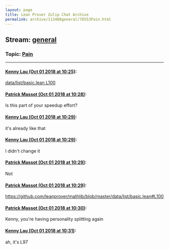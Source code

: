 ```yaml
---
layout: page
title: Lean Prover Zulip Chat Archive 
permalink: archive/113488general/76553Pain.html
---
```


## Stream: [general](index.html)
### Topic: [Pain](76553Pain.html)

---

#### [Kenny Lau (Oct 01 2018 at 10:25)](https://leanprover.zulipchat.com/#narrow/stream/113488-general/topic/Pain/near/134957058):
[data/list/basic.lean L100](/user_uploads/3121/b5q41_dkHfhi6FwnfcAFJqYr/2018-10-01.png)

#### [Patrick Massot (Oct 01 2018 at 10:28)](https://leanprover.zulipchat.com/#narrow/stream/113488-general/topic/Pain/near/134957166):
Is this part of your speedup effort?

#### [Kenny Lau (Oct 01 2018 at 10:29)](https://leanprover.zulipchat.com/#narrow/stream/113488-general/topic/Pain/near/134957176):
it's already like that

#### [Kenny Lau (Oct 01 2018 at 10:29)](https://leanprover.zulipchat.com/#narrow/stream/113488-general/topic/Pain/near/134957177):
I didn't change it

#### [Patrick Massot (Oct 01 2018 at 10:29)](https://leanprover.zulipchat.com/#narrow/stream/113488-general/topic/Pain/near/134957185):
Not

#### [Patrick Massot (Oct 01 2018 at 10:29)](https://leanprover.zulipchat.com/#narrow/stream/113488-general/topic/Pain/near/134957187):
https://github.com/leanprover/mathlib/blob/master/data/list/basic.lean#L100

#### [Patrick Massot (Oct 01 2018 at 10:30)](https://leanprover.zulipchat.com/#narrow/stream/113488-general/topic/Pain/near/134957249):
Kenny, you're having personality splitting again

#### [Kenny Lau (Oct 01 2018 at 10:31)](https://leanprover.zulipchat.com/#narrow/stream/113488-general/topic/Pain/near/134957293):
ah, it's L97

